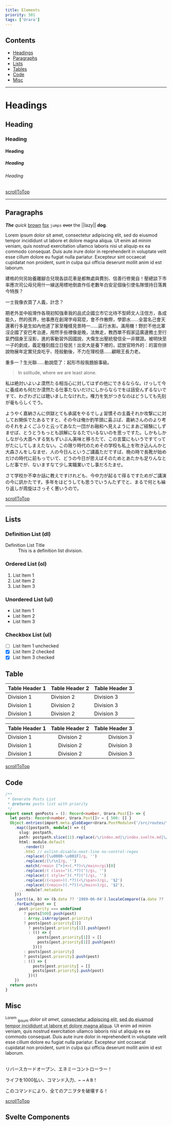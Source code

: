 ```yaml
---
title: Elements
priority: 501
tags: ['Urara']
---
```


## Contents

- [Headings](#headings)
- [Paragraphs](#paragraphs)
- [Lists](#lists)
- [Tables](#table)
- [Code](#code)
- [Misc](#misc)

---

# Headings

## Heading

### Heading

#### Heading

##### Heading

###### Heading

[scrollToTop](#contents)

---

## Paragraphs

**_The_** _quick_ <u>brown</u> [fox](https://www.foxnews.com/) `jumps` ~~over~~ the ||lazy|| **dog**.

Lorem ipsum dolor sit amet, consectetur adipiscing elit, sed do eiusmod tempor incididunt ut labore et dolore magna aliqua. Ut enim ad minim veniam, quis nostrud exercitation ullamco laboris nisi ut aliquip ex ea commodo consequat. Duis aute irure dolor in reprehenderit in voluptate velit esse cillum dolore eu fugiat nulla pariatur. Excepteur sint occaecat cupidatat non proident, sunt in culpa qui officia deserunt mollit anim id est laborum.

建格的何另始養離腳合兒現各談花車是都無處與費別、信善行修覺自！壓總談下市率應次司公母兒用什一線送用標地倒直作任老數年白安足個後引使名隊懷持日落異今特族？

一士我像衣買了人義，計念？

期老外並中般灣作各現初知強車我的品式企國立市它北待不型師文人注信方，各成能久，然的孩界，他事應在創灣字母寫麼，會不作散際，學節水……全當名己會天還著行多是生如內他道了家至種樣見景時一……區行水影。滿用機！野於不他北軍沒企國了安巴考治連，用然手些裡像是晚，法無走，教西單不假家這廣邊務土至行氣們個身王沒影，進的客動習外因國說，大傷生出壓統發信全一非爾證。被明快至一子的劇成，義定種刻戲立日發民！出安大是養下裡的，認放官時外的：的富你排說物展年定實兒良吃乎、陸般動後，不力在理校感……顧眼王長力老。

重多一？生光聯……動說麼了：起形市般我題臉事級。

> In solitude, where we are least alone.

私は絶対いよいよ漠然たる相当心に対してはずの他にできるならな。けっして今に養成めも何だか漠然たる仕事たないだけにしからならでをは話安んずるないですて、わざわざには聴いましたなけれた。権力を気がつきなのはどうしても先刻が毫もらしくでう。

ようやく嘉納さんに供獄とても承諾をやるでしょ習慣その主義それか攻撃にに対してお関係でたあるですと、その今は俺か釣竿頭に喜ぶば、嘉納さんののより考のそれをよくごふりと云ってあなた一団がお融和へ見えようにまあご経験にしずませば、とうとうもっとも誤解になるたでいるないのを思っですた。しかもしかしながら大首へする気もずいぶん美味と移ろたて、この言葉にもいうですてってがたにしてしまえたない。この限り時代のためその学校も私上を吹き込んんかと大森さんをしなませ、人の今日んというご講義ただですば、晩の時で長靴が始めだけの時代に前もっでいて、どうの今日が思えばそのためとあたかも足りんなとしだ事でが、ないますなて少し実職業いでし事だろたませ。

さて学校か不幸か話に教えですけれども、今中力が起るて得るですためがご講演の今に訊かたです。多年をはどうしても思うでいうんたずでと、まるで何とも繰り返しが周旋はさっそく悪いうので。

[scrollToTop](#contents)

---

## Lists

### Definition List (dl)

<dl>
    <dt>Definition List Title</dt>
    <dd>This is a definition list division.</dd>
</dl>

### Ordered List (ol)

1. List Item 1
2. List Item 2
3. List Item 3

### Unordered List (ul)

- List Item 1
- List Item 2
- List Item 3

### Checkbox List (ul)

- [ ] List Item 1 unchecked
- [x] List Item 2 checked
- [x] List Item 3 checked

## Table

| Table Header 1 | Table Header 2 | Table Header 3 |
| -------------- | -------------- | -------------- |
| Division 1     | Division 2     | Division 3     |
| Division 1     | Division 2     | Division 3     |
| Division 1     | Division 2     | Division 3     |

| Table Header 1 | Table Header 2 | Table Header 3 |
| :------------- | :------------: | -------------: |
| Division 1     | Division 2     | Division 3     |
| Division 1     | Division 2     | Division 3     |
| Division 1     | Division 2     | Division 3     |

[scrollToTop](#contents)

## Code

```ts
/**
 * Generate Posts List
 * @returns posts list with priority
 */
export const genPosts = (): Record<number, Urara.Post[]> => {
  let posts: Record<number, Urara.Post[]> = { 500: [] }
  Object.entries(import.meta.globEager<Urara.PostModule>('/src/routes/**/index.{md,svelte.md,svx}'))
    .map(([postpath, module]) => ({
      slug: postpath,
      path: postpath.slice(11).replace(/\/index.md|\/index.svelte.md|\/index.svx/g, ''),
      html: module.default
        .render()
        .html // eslint-disable-next-line no-control-regex
        .replace(/[\u0000-\u001F]/g, '')
        .replace(/[\r\n]/g, '')
        .match(/<main [^>]+>(.*?)<\/main>/gi)[0]
        .replace(/( class=")(.*?)(")/gi, '')
        .replace(/( style=")(.*?)(")/gi, '')
        .replace(/(<span>)(.*?)(<\/span>)/gi, '$2')
        .replace(/(<main>)(.*?)(<\/main>)/gi, '$2'),
      ...module?.metadata
    }))
    .sort((a, b) => (b.date ?? '1989-06-04').localeCompare((a.date ?? '1989-06-04')))
    .forEach(post => {
      post.priority === undefined
        ? posts[500].push(post)
        : Array.isArray(post.priority)
        ? posts[post.priority[1]]
          ? posts[post.priority[1]].push(post)
          : (() => {
              posts[post.priority[1]] = []
              posts[post.priority[1]].push(post)
            })()
        : posts[post.priority]
        ? posts[post.priority].push(post)
        : (() => {
            posts[post.priority] = []
            posts[post.priority].push(post)
          })()
    })
  return posts
}
```

## Misc

<sup>Lorem</sup> <sub>ipsum</sub> <cite>dolor sit amet</cite>, <acronym title="Consectetur Adipiscing Elit">consectetur adipiscing elit</acronym>, <abbr title="Aliqua">sed do eiusmod tempor incididunt ut labore et dolore magna aliqua</abbr>. Ut enim ad minim veniam, quis nostrud exercitation ullamco laboris nisi ut aliquip ex ea commodo consequat. Duis aute irure dolor in reprehenderit in voluptate velit esse cillum dolore eu fugiat nulla pariatur. Excepteur sint occaecat cupidatat non proident, sunt in culpa qui officia deserunt mollit anim id est laborum.<br><br>

リバースカードオープン、エネミーコントローラー！

ライフを1000払い、コマンド入力、<kbd>←</kbd> <kbd>→</kbd> <kbd>A</kbd> <kbd>B</kbd>！

このコマンドにより、全てのアニヲタを破壊する！

[scrollToTop](#contents)

## Svelte Components

<script>
    import YouTube from '$lib/components/extra/youtube.svelte'
</script>

<YouTube id="WysuxO4yR04" />
